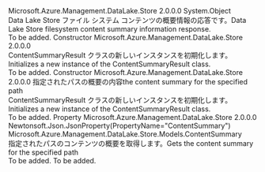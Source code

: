 <Type Name="ContentSummaryResult" FullName="Microsoft.Azure.Management.DataLake.Store.Models.ContentSummaryResult">
  <TypeSignature Language="C#" Value="public class ContentSummaryResult" />
  <TypeSignature Language="ILAsm" Value=".class public auto ansi beforefieldinit ContentSummaryResult extends System.Object" />
  <TypeSignature Language="DocId" Value="T:Microsoft.Azure.Management.DataLake.Store.Models.ContentSummaryResult" />
  <TypeSignature Language="VB.NET" Value="Public Class ContentSummaryResult" />
  <TypeSignature Language="F#" Value="type ContentSummaryResult = class" />
  <AssemblyInfo>
    <AssemblyName>Microsoft.Azure.Management.DataLake.Store</AssemblyName>
    <AssemblyVersion>2.0.0.0</AssemblyVersion>
  </AssemblyInfo>
  <Base>
    <BaseTypeName>System.Object</BaseTypeName>
  </Base>
  <Interfaces />
  <Docs>
    <summary>
            <span data-ttu-id="b098b-101">Data Lake Store ファイル システム コンテンツの概要情報の応答です。</span><span class="sxs-lookup"><span data-stu-id="b098b-101">Data Lake Store filesystem content summary information response.</span></span>
            </summary>
    <remarks>To be added.</remarks>
  </Docs>
  <Members>
    <Member MemberName=".ctor">
      <MemberSignature Language="C#" Value="public ContentSummaryResult ();" />
      <MemberSignature Language="ILAsm" Value=".method public hidebysig specialname rtspecialname instance void .ctor() cil managed" />
      <MemberSignature Language="DocId" Value="M:Microsoft.Azure.Management.DataLake.Store.Models.ContentSummaryResult.#ctor" />
      <MemberSignature Language="VB.NET" Value="Public Sub New ()" />
      <MemberType>Constructor</MemberType>
      <AssemblyInfo>
        <AssemblyName>Microsoft.Azure.Management.DataLake.Store</AssemblyName>
        <AssemblyVersion>2.0.0.0</AssemblyVersion>
      </AssemblyInfo>
      <Parameters />
      <Docs>
        <summary>
            <span data-ttu-id="b098b-102">ContentSummaryResult クラスの新しいインスタンスを初期化します。</span><span class="sxs-lookup"><span data-stu-id="b098b-102">Initializes a new instance of the ContentSummaryResult class.</span></span>
            </summary>
        <remarks>To be added.</remarks>
      </Docs>
    </Member>
    <Member MemberName=".ctor">
      <MemberSignature Language="C#" Value="public ContentSummaryResult (Microsoft.Azure.Management.DataLake.Store.Models.ContentSummary contentSummary = null);" />
      <MemberSignature Language="ILAsm" Value=".method public hidebysig specialname rtspecialname instance void .ctor(class Microsoft.Azure.Management.DataLake.Store.Models.ContentSummary contentSummary) cil managed" />
      <MemberSignature Language="DocId" Value="M:Microsoft.Azure.Management.DataLake.Store.Models.ContentSummaryResult.#ctor(Microsoft.Azure.Management.DataLake.Store.Models.ContentSummary)" />
      <MemberSignature Language="F#" Value="new Microsoft.Azure.Management.DataLake.Store.Models.ContentSummaryResult : Microsoft.Azure.Management.DataLake.Store.Models.ContentSummary -&gt; Microsoft.Azure.Management.DataLake.Store.Models.ContentSummaryResult" Usage="new Microsoft.Azure.Management.DataLake.Store.Models.ContentSummaryResult contentSummary" />
      <MemberType>Constructor</MemberType>
      <AssemblyInfo>
        <AssemblyName>Microsoft.Azure.Management.DataLake.Store</AssemblyName>
        <AssemblyVersion>2.0.0.0</AssemblyVersion>
      </AssemblyInfo>
      <Parameters>
        <Parameter Name="contentSummary" Type="Microsoft.Azure.Management.DataLake.Store.Models.ContentSummary" />
      </Parameters>
      <Docs>
        <param name="contentSummary"><span data-ttu-id="b098b-103">指定されたパスの概要の内容</span><span class="sxs-lookup"><span data-stu-id="b098b-103">the content summary for the specified path</span></span></param>
        <summary>
            <span data-ttu-id="b098b-104">ContentSummaryResult クラスの新しいインスタンスを初期化します。</span><span class="sxs-lookup"><span data-stu-id="b098b-104">Initializes a new instance of the ContentSummaryResult class.</span></span>
            </summary>
        <remarks>To be added.</remarks>
      </Docs>
    </Member>
    <Member MemberName="ContentSummary">
      <MemberSignature Language="C#" Value="public Microsoft.Azure.Management.DataLake.Store.Models.ContentSummary ContentSummary { get; }" />
      <MemberSignature Language="ILAsm" Value=".property instance class Microsoft.Azure.Management.DataLake.Store.Models.ContentSummary ContentSummary" />
      <MemberSignature Language="DocId" Value="P:Microsoft.Azure.Management.DataLake.Store.Models.ContentSummaryResult.ContentSummary" />
      <MemberSignature Language="VB.NET" Value="Public ReadOnly Property ContentSummary As ContentSummary" />
      <MemberSignature Language="F#" Value="member this.ContentSummary : Microsoft.Azure.Management.DataLake.Store.Models.ContentSummary" Usage="Microsoft.Azure.Management.DataLake.Store.Models.ContentSummaryResult.ContentSummary" />
      <MemberType>Property</MemberType>
      <AssemblyInfo>
        <AssemblyName>Microsoft.Azure.Management.DataLake.Store</AssemblyName>
        <AssemblyVersion>2.0.0.0</AssemblyVersion>
      </AssemblyInfo>
      <Attributes>
        <Attribute>
          <AttributeName>Newtonsoft.Json.JsonProperty(PropertyName="ContentSummary")</AttributeName>
        </Attribute>
      </Attributes>
      <ReturnValue>
        <ReturnType>Microsoft.Azure.Management.DataLake.Store.Models.ContentSummary</ReturnType>
      </ReturnValue>
      <Docs>
        <summary>
            <span data-ttu-id="b098b-105">指定されたパスのコンテンツの概要を取得します。</span><span class="sxs-lookup"><span data-stu-id="b098b-105">Gets the content summary for the specified path</span></span>
            </summary>
        <value>To be added.</value>
        <remarks>To be added.</remarks>
      </Docs>
    </Member>
  </Members>
</Type>